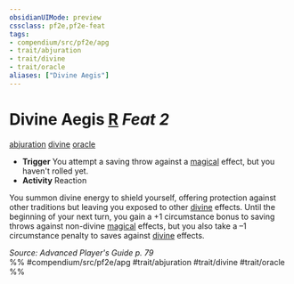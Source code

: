 ```yaml
---
obsidianUIMode: preview
cssclass: pf2e,pf2e-feat
tags:
- compendium/src/pf2e/apg
- trait/abjuration
- trait/divine
- trait/oracle
aliases: ["Divine Aegis"]
---
```

# Divine Aegis  [R](rules/core-rulebook/chapter-9-playing-the-game.md#Actions "Reaction") *Feat 2*  
[abjuration](rules/traits/abjuration.md "Abjuration School Trait")  [divine](rules/traits/divine.md "Divine Tradition Trait")  [oracle](rules/traits/oracle-apg.md "Oracle Class Trait")  

- **Trigger** You attempt a saving throw against a [magical](rules/traits/magical.md "Magical Item Trait") effect, but you haven't rolled yet.
- **Activity** Reaction

You summon divine energy to shield yourself, offering protection against other traditions but leaving you exposed to other [divine](rules/traits/divine.md "Divine Tradition Trait") effects. Until the beginning of your next turn, you gain a +1 circumstance bonus to saving throws against non-divine [magical](rules/traits/magical.md "Magical Item Trait") effects, but you also take a –1 circumstance penalty to saves against [divine](rules/traits/divine.md "Divine Tradition Trait") effects.

*Source: Advanced Player's Guide p. 79*  
%% #compendium/src/pf2e/apg #trait/abjuration #trait/divine #trait/oracle %%